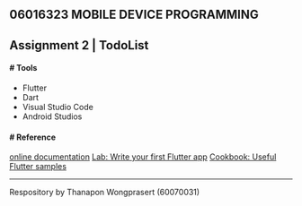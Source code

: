 
## 06016323 MOBILE DEVICE PROGRAMMING 

## Assignment 2 | TodoList

#### # Tools
- Flutter
- Dart
- Visual Studio Code
- Android Studios

#### # Reference

[online documentation](https://flutter.io/docs)
[Lab: Write your first Flutter app](https://flutter.io/docs/get-started/codelab)
[Cookbook: Useful Flutter samples](https://flutter.io/docs/cookbook)

---

Respository by Thanapon Wongprasert (60070031)
